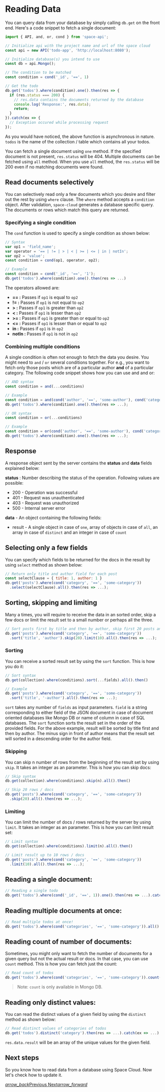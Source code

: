 # Reading Data

You can query data from your database by simply calling `db.get` on the front end. Here's a code snippet to fetch a single document:

```js
import { API, and, or, cond } from 'space-api';

// Initialize api with the project name and url of the space cloud
const api = new API('todo-app', 'http://localhost:8080');

// Initialize database(s) you intend to use
const db = api.Mongo();

// The condition to be matched
const condition = cond('_id', '==', 1)

// Get the todo
db.get('todos').where(condition).one().then(res => {
  if (res.status === 200) {
    // res.data contains the documents returned by the database
    console.log('Response:', res.data);
    return;
  }
}).catch(ex => {
  // Exception occured while processing request
});
```

As you would have noticed, the above function is asynchronous in nature. `todos` is the name of the collection / table which contains all your todos.

You can fetch a single document using `one` method. If the specified document is not present, `res.status` will be 404. Multiple documents can be fetched using `all` method. When you use `all` method, the `res.status` will be 200 even if no matching documents were found.

## Read documents selectively

You can selectively read only a few documents which you desire and filter out the rest by using `where` clause. The `where` method accepts a `condition` object. After validation, `space-cloud` generates a database specific query. The documents or rows which match this query are returned.

### Specifying a single condition

The `cond` function is used to specify a single condition as shown below:

```js
// Syntax
var op1 = 'field_name';
var operator = '== | != | > | < | >= | <= | in | notIn';
var op2 = 'value';
const condition = cond(op1, operator, op2);

// Example
const condition = cond('_id', '==', '1');
db.get('todos').where(condition).one().then(res => ...)
```

The operators allowed are:

- **==    :** Passes if `op1` is equal to `op2`
- **!=    :** Passes if `op1` is not equal to `op2`
- **>     :** Passes if `op1` is greater than `op2`
- **<     :** Passes if `op1` is lesser than `op2`
- **>=    :** Passes if `op1` is greater than or equal to `op2`
- **<=    :** Passes if `op1` is lesser than or equal to `op2`
- **in    :** Passes if `op1` is in `op2`
- **notIn :** Passes if `op1` is not in `op2`

### Combining multiple conditions

A single condition is often not enough to fetch the data you desire. You might need to `and` / `or` several conditions together. For e.g., you want to fetch only those posts which are of a particular author **and** of a particular category. The following code snippet shows how you can use and and or:

```js
// AND syntax
const condition = and(...conditions)

// Example
const condition = and(cond('author', '==', 'some-author'), cond('category', '==', 'some-category'));
db.get('todos').where(condition).one().then(res => ...);

// OR syntax
const condition = or(...conditions)

// Example
const condition = or(cond('author', '==', 'some-author'), cond('category', '==', 'some-category'));
db.get('todos').where(condition).one().then(res => ...);

```

## Response

A response object sent by the server contains the **status** and **data** fields explained below:

**status** : Number describing the status of the operation. Following values are possible:

- 200 - Operation was successful
- 401 - Request was unauthenticated
- 403 - Request was unauthorized
- 500 - Internal server error

**data** - An object containing the following fields:

- result - A single object in case of `one`, array of objects in case of `all`, an array in case of `distinct` and an integer in case of `count`

## Selecting only a few fields
You can specify which fields to be returned for the docs in the result by using `select` method as shown below:

```js
// Return only title and author field for each post
const selectClause = { title: 1, author: 1 }
db.get('posts').where(cond('category', '==', 'some-category'))
  .select(selectClause).all().then(res => ...);
```

## Sorting, skipping and limiting

Many a times, you will require to receive the data in an sorted order, skip a few docs or limit the result set to a small number or perhaps all the three.

```js
// Sort posts first by title and then by author, skip first 20 posts and fetch only 10 after those 20
db.get('posts').where(cond('category', '==', 'some-category'))
  .sort('title', 'author').skip(20).limit(10).all().then(res => ...);
```

### Sorting
You can receive a sorted result set by using the `sort` function. This is how you do it:
```js
// Sort syntax
db.get(collection).where(conditions).sort(...fields).all().then()

// Example
db.get('posts').where(cond('category', '==', 'some-category'))
  .sort('title', '-author').all().then(res => ...);
```

`sort` takes any number of `fields` as input parameters. `field` is a string corresponding to either field of the JSON document in case of document oriented databases like Mongo DB or name of column in case of SQL databases. The `sort` function sorts the result set in the order of the provided fields. For the above example, result will be sorted by title first and then by author. The minus sign in front of author means that the result set will sorted in a descending order for the author field.

### Skipping
You can skip n number of rows from the beginning of the result set by using `skip`. It takes an integer as an parameter. This is how you can skip docs:

```js
// Skip syntax
db.get(collection).where(conditions).skip(n).all().then()

// Skip 20 rows / docs
db.get('posts').where(cond('category', '==', 'some-category'))
  .skip(20).all().then(res => ...);
```

### Limiting
You can limit the number of docs / rows returned by the server by using `limit`. It takes an integer as an parameter. This is how you can limit result set:
```js
// Limit syntax
db.get(collection).where(conditions).limit(n).all().then()

// Limit result up to 10 rows / docs
db.get('posts').where(cond('category', '==', 'some-category'))
  .limit(10).all().then(res => ...);
``` 

## Reading a single document:

```js
// Reading a single todo
db.get('todos').where(cond('_id', '==', 1)).one().then(res => ...).catch(ex => ...);
```

## Reading multiple documents at once:
```js
// Read multiple todos at once!
db.get('todos').where(cond('categories', '==', 'some-category')).all().then(res => ...).catch(ex => ...);
```

## Reading count of number of documents:
Sometimes, you might only want to fetch the number of documents for a given query but not the actual result or docs. In that case, you can use `count` method. This is how you can fetch just the count:
```js
// Read count of todos
db.get('todos').where(cond('categories', '==', 'some-category')).count().then(res => ...).catch(ex => ...);
```

> Note: `count` is only available in Mongo DB.

## Reading only distinct values:
You can read the distinct values of a given field by using the `distinct` method as shown below:

```js
// Read distinct values of categories of todos
db.get('todos').distinct('category').then(res => ...).catch(ex => ...);
```
`res.data.result` will be an array of the unique values for the given field.

## Next steps

So you know how to read data from a database using Space Cloud. Now let's check how to update it.

<div class="btns-wrapper">
  <a href="/docs/database/create" class="waves-effect waves-light btn primary-btn-border btn-small">
    <i class="material-icons btn-with-icon">arrow_back</i>Previous
  </a>
  <a href="/docs/database/update" class="waves-effect waves-light btn primary-btn-fill btn-small">
    Next<i class="material-icons btn-with-icon">arrow_forward</i>
  </a>
</div>
